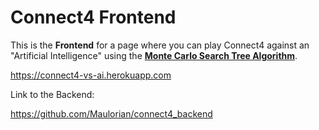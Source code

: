 # Connect4 Frontend

This is the **Frontend** for a page where you can play Connect4 against an "Artificial Intelligence" using the [**Monte Carlo Search Tree Algorithm**](https://en.wikipedia.org/wiki/Monte_Carlo_tree_search).


https://connect4-vs-ai.herokuapp.com

Link to the Backend:

https://github.com/Maulorian/connect4_backend
